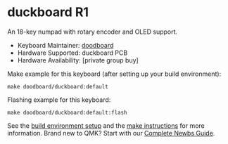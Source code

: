 # duckboard R1

An 18-key numpad with rotary encoder and OLED support. 

* Keyboard Maintainer: [doodboard](https://www.doodboard.xyz)
* Hardware Supported: duckboard PCB
* Hardware Availability: [private group buy]

Make example for this keyboard (after setting up your build environment):

    make doodboard/duckboard:default

Flashing example for this keyboard:

    make doodboard/duckboard:default:flash

See the [build environment setup](https://docs.qmk.fm/#/getting_started_build_tools) and the [make instructions](https://docs.qmk.fm/#/getting_started_make_guide) for more information. Brand new to QMK? Start with our [Complete Newbs Guide](https://docs.qmk.fm/#/newbs).
